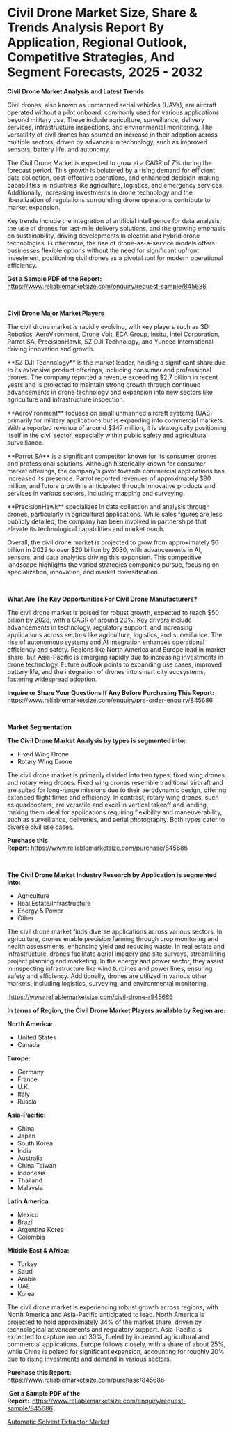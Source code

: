 <p><h1>Civil Drone Market Size, Share & Trends Analysis Report By Application, Regional Outlook, Competitive Strategies, And Segment Forecasts, 2025 - 2032</h1></p><p><strong>Civil Drone Market Analysis and Latest Trends</strong></p>
<p><p>Civil drones, also known as unmanned aerial vehicles (UAVs), are aircraft operated without a pilot onboard, commonly used for various applications beyond military use. These include agriculture, surveillance, delivery services, infrastructure inspections, and environmental monitoring. The versatility of civil drones has spurred an increase in their adoption across multiple sectors, driven by advances in technology, such as improved sensors, battery life, and autonomy.</p><p>The Civil Drone Market is expected to grow at a CAGR of 7% during the forecast period. This growth is bolstered by a rising demand for efficient data collection, cost-effective operations, and enhanced decision-making capabilities in industries like agriculture, logistics, and emergency services. Additionally, increasing investments in drone technology and the liberalization of regulations surrounding drone operations contribute to market expansion. </p><p>Key trends include the integration of artificial intelligence for data analysis, the use of drones for last-mile delivery solutions, and the growing emphasis on sustainability, driving developments in electric and hybrid drone technologies. Furthermore, the rise of drone-as-a-service models offers businesses flexible options without the need for significant upfront investment, positioning civil drones as a pivotal tool for modern operational efficiency.</p></p>
<p><strong>Get a Sample PDF of the Report:&nbsp;</strong> <a href="https://www.reliablemarketsize.com/enquiry/request-sample/845686?utm_campaign=2460&utm_medium=2&utm_source=Github&utm_content=ia&utm_term=10042025&utm_id=civil-drone">https://www.reliablemarketsize.com/enquiry/request-sample/845686</a></p>
<p>&nbsp;</p>
<p><strong>Civil Drone Major Market Players</strong></p>
<p><p>The civil drone market is rapidly evolving, with key players such as 3D Robotics, AeroVironment, Drone Volt, ECA Group, Insitu, Intel Corporation, Parrot SA, PrecisionHawk, SZ DJI Technology, and Yuneec International driving innovation and growth.</p><p>**SZ DJI Technology** is the market leader, holding a significant share due to its extensive product offerings, including consumer and professional drones. The company reported a revenue exceeding $2.7 billion in recent years and is projected to maintain strong growth through continued advancements in drone technology and expansion into new sectors like agriculture and infrastructure inspection.</p><p>**AeroVironment** focuses on small unmanned aircraft systems (UAS) primarily for military applications but is expanding into commercial markets. With a reported revenue of around $247 million, it is strategically positioning itself in the civil sector, especially within public safety and agricultural surveillance.</p><p>**Parrot SA** is a significant competitor known for its consumer drones and professional solutions. Although historically known for consumer market offerings, the company's pivot towards commercial applications has increased its presence. Parrot reported revenues of approximately $80 million, and future growth is anticipated through innovative products and services in various sectors, including mapping and surveying.</p><p>**PrecisionHawk** specializes in data collection and analysis through drones, particularly in agricultural applications. While sales figures are less publicly detailed, the company has been involved in partnerships that elevate its technological capabilities and market reach.</p><p>Overall, the civil drone market is projected to grow from approximately $6 billion in 2022 to over $20 billion by 2030, with advancements in AI, sensors, and data analytics driving this expansion. This competitive landscape highlights the varied strategies companies pursue, focusing on specialization, innovation, and market diversification.</p></p>
<p>&nbsp;</p>
<p><strong>What Are The Key Opportunities For Civil Drone Manufacturers?</strong></p>
<p><p>The civil drone market is poised for robust growth, expected to reach $50 billion by 2028, with a CAGR of around 20%. Key drivers include advancements in technology, regulatory support, and increasing applications across sectors like agriculture, logistics, and surveillance. The rise of autonomous systems and AI integration enhances operational efficiency and safety. Regions like North America and Europe lead in market share, but Asia-Pacific is emerging rapidly due to increasing investments in drone technology. Future outlook points to expanding use cases, improved battery life, and the integration of drones into smart city ecosystems, fostering widespread adoption.</p></p>
<p><strong>Inquire or Share Your Questions If Any Before Purchasing This Report:</strong> <a href="https://www.reliablemarketsize.com/enquiry/pre-order-enquiry/845686?utm_campaign=2460&utm_medium=2&utm_source=Github&utm_content=ia&utm_term=10042025&utm_id=civil-drone">https://www.reliablemarketsize.com/enquiry/pre-order-enquiry/845686</a></p>
<p>&nbsp;</p>
<p><strong>Market Segmentation</strong></p>
<p><strong>The Civil Drone Market Analysis by types is segmented into:</strong></p>
<p><ul><li>Fixed Wing Drone</li><li>Rotary Wing Drone</li></ul></p>
<p><p>The civil drone market is primarily divided into two types: fixed wing drones and rotary wing drones. Fixed wing drones resemble traditional aircraft and are suited for long-range missions due to their aerodynamic design, offering extended flight times and efficiency. In contrast, rotary wing drones, such as quadcopters, are versatile and excel in vertical takeoff and landing, making them ideal for applications requiring flexibility and maneuverability, such as surveillance, deliveries, and aerial photography. Both types cater to diverse civil use cases.</p></p>
<p><strong>Purchase this Report:&nbsp;</strong><a href="https://www.reliablemarketsize.com/purchase/845686?utm_campaign=2460&utm_medium=2&utm_source=Github&utm_content=ia&utm_term=10042025&utm_id=civil-drone">https://www.reliablemarketsize.com/purchase/845686</a></p>
<p>&nbsp;</p>
<p><strong>The Civil Drone Market Industry Research by Application is segmented into:</strong></p>
<p><ul><li>Agriculture</li><li>Real Estate/Infrastructure</li><li>Energy & Power</li><li>Other</li></ul></p>
<p><p>The civil drone market finds diverse applications across various sectors. In agriculture, drones enable precision farming through crop monitoring and health assessments, enhancing yield and reducing waste. In real estate and infrastructure, drones facilitate aerial imagery and site surveys, streamlining project planning and marketing. In the energy and power sector, they assist in inspecting infrastructure like wind turbines and power lines, ensuring safety and efficiency. Additionally, drones are utilized in various other markets, including logistics, surveying, and environmental monitoring.</p></p>
<p><a href="https://www.reliablemarketsize.com/civil-drone-r845686?utm_campaign=2460&utm_medium=2&utm_source=Github&utm_content=ia&utm_term=10042025&utm_id=civil-drone">&nbsp;https://www.reliablemarketsize.com/civil-drone-r845686</a></p>
<p><strong>In terms of Region, the Civil Drone Market Players available by Region are:</strong></p>
<p>
    <p> <strong> North America: </strong>
        <ul>
            <li>United States</li>
            <li>Canada</li>
        </ul>
        </p> 
    <p> <strong> Europe: </strong>
        <ul>
            <li>Germany</li>
            <li>France</li>
            <li>U.K.</li>
            <li>Italy</li>
            <li>Russia</li>
        </ul>
        </p> 
    <p> <strong> Asia-Pacific: </strong>
        <ul>
            <li>China</li>
            <li>Japan</li>
            <li>South Korea</li>
            <li>India</li>
            <li>Australia</li>
            <li>China Taiwan</li>
            <li>Indonesia</li>
            <li>Thailand</li>
            <li>Malaysia</li>
        </ul>
        </p> 
    <p> <strong> Latin America: </strong>
        <ul>
            <li>Mexico</li>
            <li>Brazil</li>
            <li>Argentina Korea</li>
            <li>Colombia</li>
        </ul>
        </p> 
    <p> <strong> Middle East & Africa: </strong>
        <ul>
            <li>Turkey</li>
            <li>Saudi</li>
            <li>Arabia</li>
            <li>UAE</li>
            <li>Korea</li>
        </ul>
    </p>
    </p>
<p><p>The civil drone market is experiencing robust growth across regions, with North America and Asia-Pacific anticipated to lead. North America is projected to hold approximately 34% of the market share, driven by technological advancements and regulatory support. Asia-Pacific is expected to capture around 30%, fueled by increased agricultural and commercial applications. Europe follows closely, with a share of about 25%, while China is poised for significant expansion, accounting for roughly 20% due to rising investments and demand in various sectors.</p></p>
<p><strong>Purchase this Report: </strong><a href="https://www.reliablemarketsize.com/purchase/845686?utm_campaign=2460&utm_medium=2&utm_source=Github&utm_content=ia&utm_term=10042025&utm_id=civil-drone">https://www.reliablemarketsize.com/purchase/845686</a></p>
<p>&nbsp;<strong>Get a Sample PDF of the Report:&nbsp;&nbsp;</strong><a href="https://www.reliablemarketsize.com/enquiry/request-sample/845686?utm_campaign=2460&utm_medium=2&utm_source=Github&utm_content=ia&utm_term=10042025&utm_id=civil-drone">https://www.reliablemarketsize.com/enquiry/request-sample/845686</a></p>
<p><strong></strong></p>
<p><p><a href="https://github.com/nyanikumchu/Market-Research-Report-List-1/blob/main/automatic-solvent-extractor-market.md?utm_campaign=2460&utm_medium=2&utm_source=Github&utm_content=ia&utm_term=10042025&utm_id=civil-drone">Automatic Solvent Extractor Market</a></p></p>